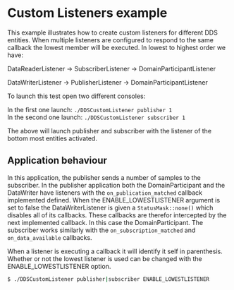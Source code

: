 # Custom Listeners  example

This example illustrates how to create custom listeners for different DDS entities.
When multiple listeners are configured to respond to the same callback the lowest member will be executed.
In lowest to highest order we have:

DataReaderListener -> SubscriberListener -> DomainParticipantListener

DataWriterListener -> PublisherListener -> DomainParticipantListener


To launch this test open two different consoles:

In the first one launch: `./DDSCustomListener publisher 1`  
In the second one launch: `./DDSCustomListener subscriber 1`

The above will launch publisher and subscriber with the listener of the bottom most entities activated.

## Application behaviour

In this application, the publisher sends a number of samples to the subscriber. In the publisher application both the
DomainParticipant and the DataWriter have listeners with the `on_publication_matched` callback implemented defined.
When the ENABLE_LOWESTLISTENER argument is set to false the DataWriterListener is given a `StatusMask::none()` which
disables all of its callbacks.
These callbacks are therefor intercepted by the next implemented callback. In this case the DomainParticipant.
The subscriber works similarly with the `on_subscription_matched` and `on_data_available`
callbacks.

When a listener is executing a callback it will identify it self in parenthesis. Whether or not the lowest listener is
used can be changed with the ENABLE_LOWESTLISTENER option.


```bash
$ ./DDSCustomListener publisher|subscriber ENABLE_LOWESTLISTENER
```

